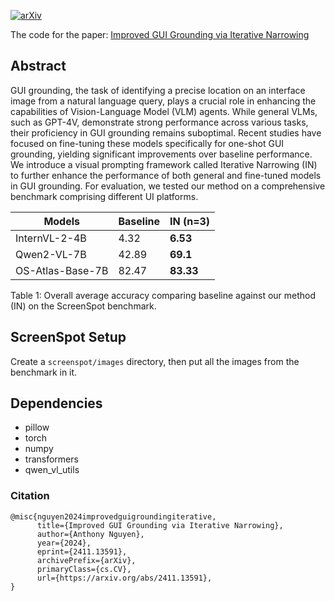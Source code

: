 [![arXiv](https://img.shields.io/badge/arXiv-2411.13591-b31b1b.svg)](https://arxiv.org/abs/2411.13591)

The code for the paper: [Improved GUI Grounding via Iterative Narrowing](https://arxiv.org/abs/2411.13591)

## Abstract

GUI grounding, the task of identifying a precise location on an interface image from a natural language query, plays a crucial role in enhancing the capabilities of Vision-Language Model (VLM) agents. While general VLMs, such as GPT-4V, demonstrate strong performance across various tasks, their proficiency in GUI grounding remains suboptimal. Recent studies have focused on fine-tuning these models specifically for one-shot GUI grounding, yielding significant improvements over baseline performance. We introduce a visual prompting framework called Iterative Narrowing (IN) to further enhance the performance of both general and fine-tuned models in GUI grounding. For evaluation, we tested our method on a comprehensive benchmark comprising different UI platforms.


| Models              | Baseline | IN (n=3)    |
|---------------------|----------|-------|
| InternVL-2-4B       | 4.32     | **6.53**  |
| Qwen2-VL-7B         | 42.89    | **69.1**  |
| OS-Atlas-Base-7B    | 82.47    | **83.33** |

Table 1: Overall average accuracy comparing baseline against our method (IN) on the ScreenSpot
benchmark.

## ScreenSpot Setup

Create a `screenspot/images` directory, then put all the images from the benchmark in it.

## Dependencies

- pillow
- torch
- numpy
- transformers
- qwen_vl_utils

### Citation
```
@misc{nguyen2024improvedguigroundingiterative,
      title={Improved GUI Grounding via Iterative Narrowing}, 
      author={Anthony Nguyen},
      year={2024},
      eprint={2411.13591},
      archivePrefix={arXiv},
      primaryClass={cs.CV},
      url={https://arxiv.org/abs/2411.13591}, 
}
```
